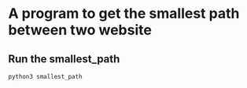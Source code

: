 # A program to get the smallest path between two website

## Run the smallest_path

```sh
python3 smallest_path
```
